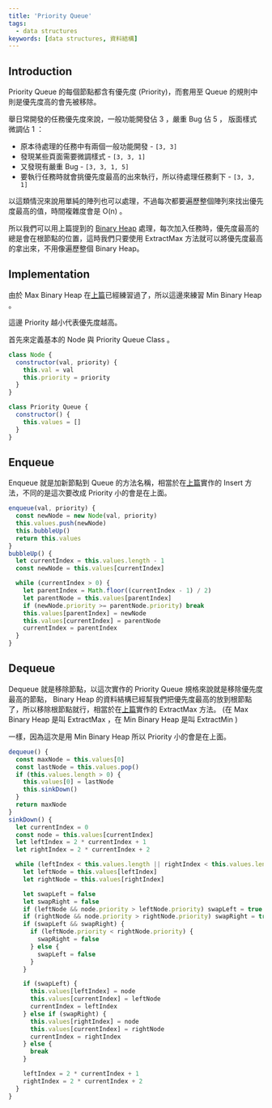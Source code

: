 ```yaml
---
title: 'Priority Queue'
tags:
  - data structures
keywords: [data structures, 資料結構]
---
```


## Introduction

Priority Queue 的每個節點都含有優先度 (Priority)，而套用至 Queue 的規則中則是優先度高的會先被移除。

舉日常開發的任務優先度來說，一般功能開發佔 3 ，嚴重 Bug 佔 5 ， 版面樣式微調佔 1 ：
- 原本待處理的任務中有兩個一般功能開發 - `[3, 3]`
- 發現某些頁面需要微調樣式 - `[3, 3, 1]`
- 又發現有嚴重 Bug - `[3, 3, 1, 5]`
- 要執行任務時就會挑優先度最高的出來執行，所以待處理任務剩下 - `[3, 3, 1]`

以這類情況來說用單純的陣列也可以處理，不過每次都要遍歷整個陣列來找出優先度最高的值，時間複雜度會是 O(n) 。

所以我們可以用上篇提到的 [Binary Heap](./07-binary-heap.md) 處理，每次加入任務時，優先度最高的總是會在根節點的位置，這時我們只要使用 ExtractMax 方法就可以將優先度最高的拿出來，不用像遍歷整個 Binary Heap。

## Implementation

由於 Max Binary Heap 在[上篇](./07-binary-heap.md)已經練習過了，所以這邊來練習 Min Binary Heap 。

這邊 Priority 越小代表優先度越高。

首先來定義基本的 Node 與 Priority Queue Class 。

```js
class Node {
  constructor(val, priority) {
    this.val = val
    this.priority = priority
  }
}

class Priority Queue {
  constructor() {
    this.values = []
  }
}
```

## Enqueue

Enqueue 就是加新節點到 Queue 的方法名稱，相當於在[上篇](./07-binary-heap.md)實作的 Insert 方法，不同的是這次要改成 Priority 小的會是在上面。

```js
enqueue(val, priority) {
  const newNode = new Node(val, priority)
  this.values.push(newNode)
  this.bubbleUp()
  return this.values
}
bubbleUp() {
  let currentIndex = this.values.length - 1
  const newNode = this.values[currentIndex]

  while (currentIndex > 0) {
    let parentIndex = Math.floor((currentIndex - 1) / 2)
    let parentNode = this.values[parentIndex]
    if (newNode.priority >= parentNode.priority) break
    this.values[parentIndex] = newNode
    this.values[currentIndex] = parentNode
    currentIndex = parentIndex
  }
}
```

## Dequeue

Dequeue 就是移除節點，以這次實作的 Priority Queue 規格來說就是移除優先度最高的節點， Binary Heap 的資料結構已經幫我們把優先度最高的放到根節點了，所以移除根節點就行，相當於在[上篇](./07-binary-heap.md)實作的 ExtractMax 方法。 (在 Max Binary Heap 是叫 ExtractMax ，在 Min Binary Heap 是叫 ExtractMin )

一樣，因為這次是用 Min Binary Heap 所以 Priority 小的會是在上面。

```js
dequeue() {
  const maxNode = this.values[0]
  const lastNode = this.values.pop()
  if (this.values.length > 0) {
    this.values[0] = lastNode
    this.sinkDown()
  }
  return maxNode
}
sinkDown() {
  let currentIndex = 0
  const node = this.values[currentIndex]
  let leftIndex = 2 * currentIndex + 1
  let rightIndex = 2 * currentIndex + 2

  while (leftIndex < this.values.length || rightIndex < this.values.length) {
    let leftNode = this.values[leftIndex]
    let rightNode = this.values[rightIndex]

    let swapLeft = false
    let swapRight = false
    if (leftNode && node.priority > leftNode.priority) swapLeft = true
    if (rightNode && node.priority > rightNode.priority) swapRight = true
    if (swapLeft && swapRight) {
      if (leftNode.priority < rightNode.priority) {
        swapRight = false
      } else {
        swapLeft = false
      }
    }

    if (swapLeft) {
      this.values[leftIndex] = node
      this.values[currentIndex] = leftNode
      currentIndex = leftIndex
    } else if (swapRight) {
      this.values[rightIndex] = node
      this.values[currentIndex] = rightNode
      currentIndex = rightIndex
    } else {
      break
    }

    leftIndex = 2 * currentIndex + 1
    rightIndex = 2 * currentIndex + 2
  }
}
```
